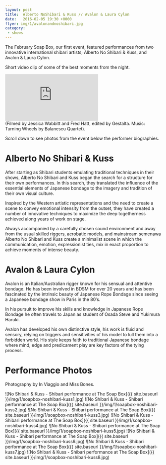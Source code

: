 ```yaml
---
layout: post
title:  Alberto NoShibari & Kuss // Avalon & Laura Cylon
date:   2016-02-05 19:30 +0000
flyer: img/1/avalonandnoshibari.jpg
category:
 - shows
---
```



The February Soap Box, our first event, featured performances from two innovative international shibari artists; Alberto No Shibari & Kuss, and Avalon & Laura Cylon.

Short video clip of some of the best moments from the night.
<div class="video-wrapper">
  <iframe src="https://player.vimeo.com/video/15404282" frameborder="0" webkitallowfullscreen mozallowfullscreen allowfullscreen></iframe>
</div>
(Filmed by Jessica Wabbitt and Fred Hatt, edited by Gestalta. Music: Turning Wheels by Balanescu Quartet).

Scroll down to see photos from the event below the performer biographies.

# Alberto No Shibari & Kuss
After starting as Shibari students emulating traditional techniques in their shows, Alberto No Shibari and Kuss began the search for a structure for their own performances. In this search, they translated the influence of the essential elements of Japanese bondage to the imagery and tradition of their own visual culture.

Inspired by the Western artistic representations and the need to create a scene to convey emotional intensity from the outset, they have created a number of innovative techniques to maximize the deep togetherness achieved along years of work on stage.

Always accompanied by a carefully chosen sound environment and away from the usual skilled riggers, acrobatic models, and mainstream semenawa Alberto No Shibari and Kuss create a minimalist scene in which the communication, emotion, expressionist ties, mix in exact proportion to achieve moments of intense beauty.

# Avalon & Laura Cylon
Avalon is an Italian/Australian rigger known for his sensual and attentive bondage. He has been involved in BDSM for over 20 years and has been fascinated by the intrinsic beauty of Japanese Rope Bondage since seeing a Japanese bondage show in Paris in the 80′s.

In his pursuit to improve his skills and knowledge in Japanese Rope Bondage he often travels to Japan as student of Osada Steve and Yukimura Haruki.

Avalon has developed his own distinctive style, his work is fluid and sensory, relying on triggers and sensitivities of his model to lull them into a forbidden world. His style keeps faith to traditional Japanese bondage where mind, edge and predicament play are key factors of the tying process.

# Performance Photos
Photography by In Viaggio and Miss Bones.

![No Shibari & Kuss - Shibari performance at The Soap Box]({{ site.baseurl }}/img/1/soapbox-noshibari-kuss1.jpg)
![No Shibari & Kuss - Shibari performance at The Soap Box]({{ site.baseurl }}/img/1/soapbox-noshibari-kuss2.jpg)
![No Shibari & Kuss - Shibari performance at The Soap Box]({{ site.baseurl }}/img/1/soapbox-noshibari-kuss3.jpg)
![No Shibari & Kuss - Shibari performance at The Soap Box]({{ site.baseurl }}/img/1/soapbox-noshibari-kuss4.jpg)
![No Shibari & Kuss - Shibari performance at The Soap Box]({{ site.baseurl }}/img/1/soapbox-noshibari-kuss5.jpg)
![No Shibari & Kuss - Shibari performance at The Soap Box]({{ site.baseurl }}/img/1/soapbox-noshibari-kuss6.jpg)
![No Shibari & Kuss - Shibari performance at The Soap Box]({{ site.baseurl }}/img/1/soapbox-noshibari-kuss7.jpg)
![No Shibari & Kuss - Shibari performance at The Soap Box]({{ site.baseurl }}/img/1/soapbox-noshibari-kuss8.jpg)
